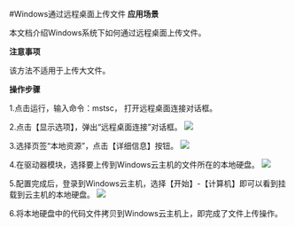 #Windows通过远程桌面上传文件
**应用场景**

本文档介绍Windows系统下如何通过远程桌面上传文件。

**注意事项**

该方法不适用于上传大文件。

**操作步骤**

1.点击运行，输入命令：mstsc， 打开远程桌面连接对话框。

2.点击【显示选项】，弹出“远程桌面连接”对话框。
![](https://github.com/jdcloudcom/cn/blob/edit/image/Elastic-Compute/Virtual-Machine/Windows/Windows%E9%80%9A%E8%BF%87%E8%BF%9C%E7%A8%8B%E6%A1%8C%E9%9D%A2%E4%B8%8A%E4%BC%A0%E6%96%87%E4%BB%B601.png)

3.选择页签“本地资源”，点击【详细信息】按钮。
![](https://github.com/jdcloudcom/cn/blob/edit/image/Elastic-Compute/Virtual-Machine/Windows/Windows%E9%80%9A%E8%BF%87%E8%BF%9C%E7%A8%8B%E6%A1%8C%E9%9D%A2%E4%B8%8A%E4%BC%A0%E6%96%87%E4%BB%B602.png)

4.在驱动器模块，选择要上传到Windows云主机的文件所在的本地硬盘。
![](https://github.com/jdcloudcom/cn/blob/edit/image/Elastic-Compute/Virtual-Machine/Windows/Windows%E9%80%9A%E8%BF%87%E8%BF%9C%E7%A8%8B%E6%A1%8C%E9%9D%A2%E4%B8%8A%E4%BC%A0%E6%96%87%E4%BB%B603.png)

5.配置完成后，登录到Windows云主机，选择【开始】-【计算机】即可以看到挂载到云主机的本地硬盘。
![](https://github.com/jdcloudcom/cn/blob/edit/image/Elastic-Compute/Virtual-Machine/Windows/Windows%E9%80%9A%E8%BF%87%E8%BF%9C%E7%A8%8B%E6%A1%8C%E9%9D%A2%E4%B8%8A%E4%BC%A0%E6%96%87%E4%BB%B604.png)

6.将本地硬盘中的代码文件拷贝到Windows云主机上，即完成了文件上传操作。